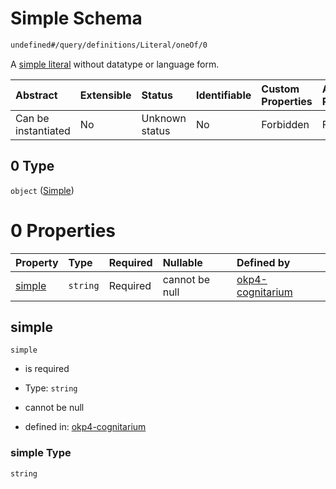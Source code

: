 # Simple Schema

```txt
undefined#/query/definitions/Literal/oneOf/0
```

A [simple literal](https://www.w3.org/TR/rdf11-concepts/#dfn-simple-literal) without datatype or language form.

| Abstract            | Extensible | Status         | Identifiable | Custom Properties | Additional Properties | Access Restrictions | Defined In                                                                     |
| :------------------ | :--------- | :------------- | :----------- | :---------------- | :-------------------- | :------------------ | :----------------------------------------------------------------------------- |
| Can be instantiated | No         | Unknown status | No           | Forbidden         | Forbidden             | none                | [okp4-cognitarium.json\*](schema/okp4-cognitarium.json "open original schema") |

## 0 Type

`object` ([Simple](okp4-cognitarium-querymsg-definitions-literal-oneof-simple.md))

# 0 Properties

| Property          | Type     | Required | Nullable       | Defined by                                                                                                                                                           |
| :---------------- | :------- | :------- | :------------- | :------------------------------------------------------------------------------------------------------------------------------------------------------------------- |
| [simple](#simple) | `string` | Required | cannot be null | [okp4-cognitarium](okp4-cognitarium-querymsg-definitions-literal-oneof-simple-properties-simple.md "undefined#/query/definitions/Literal/oneOf/0/properties/simple") |

## simple

`simple`

* is required

* Type: `string`

* cannot be null

* defined in: [okp4-cognitarium](okp4-cognitarium-querymsg-definitions-literal-oneof-simple-properties-simple.md "undefined#/query/definitions/Literal/oneOf/0/properties/simple")

### simple Type

`string`

